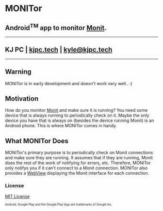 # MONITor
## Android<sup>TM</sup> app to monitor [Monit](https://mmonit.com/monit/).

---
## KJ PC | [kjpc.tech](https://kjpc.tech/) | [kyle@kjpc.tech](mailto:kyle@kjpc.tech)
---

## Warning
MONITor is in early development and doesn't work very well.. :(

## Motivation
How do you monitor [Monit](https://mmonit.com/monit/) and make sure it is running? You need some device that is always running to periodically check on it. Maybe the only device you have that is always on (besides the device running Monit) is an Android phone. This is where MONITor comes in handy.

## What MONITor Does
MONITor's primary purpose is to periodically check on Monit connections and make sure they are running. It assumes that if they are running, Monit does the rest of the work of notifying for errors, etc. Therefore, MONITor only notifys you if it can't connect to a Monit connection. MONITor also provides a [WebView](https://developer.android.com/reference/android/webkit/WebView.html) displaying the Monit interface for each connection.

### License
[MIT License](LICENSE)
  
  
<sup><sub>Android, Google Play and the Google Play logo are trademarks of Google Inc.</sub></sup>
